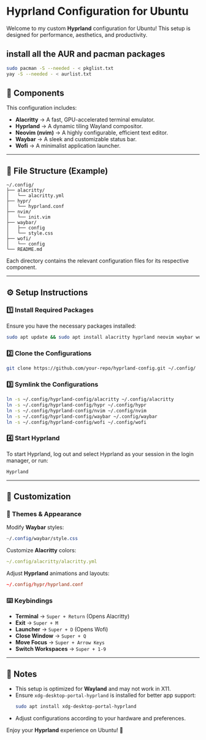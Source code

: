 # Hyprland Configuration for Ubuntu

Welcome to my custom **Hyprland** configuration for Ubuntu! This setup is designed for performance, aesthetics, and productivity.

## install all the AUR and pacman packages

```bash
sudo pacman -S --needed - < pkglist.txt
yay -S --needed - < aurlist.txt

```

## 🚀 Components

This configuration includes:

- **Alacritty** → A fast, GPU-accelerated terminal emulator.
- **Hyprland** → A dynamic tiling Wayland compositor.
- **Neovim (nvim)** → A highly configurable, efficient text editor.
- **Waybar** → A sleek and customizable status bar.
- **Wofi** → A minimalist application launcher.

---

## 📂 File Structure (Example)

```
~/.config/
├── alacritty/
│   └── alacritty.yml
├── hypr/
│   └── hyprland.conf
├── nvim/
│   └── init.vim
├── waybar/
│   ├── config
│   └── style.css
├── wofi/
│   └── config
└── README.md
```

Each directory contains the relevant configuration files for its respective component.

---

## ⚙️ Setup Instructions

### 1️⃣ Install Required Packages

Ensure you have the necessary packages installed:

```bash
sudo apt update && sudo apt install alacritty hyprland neovim waybar wofi git xdg-desktop-portal-hyprland
```

### 2️⃣ Clone the Configurations

```bash
git clone https://github.com/your-repo/hyprland-config.git ~/.config/
```

### 3️⃣ Symlink the Configurations

```bash
ln -s ~/.config/hyprland-config/alacritty ~/.config/alacritty
ln -s ~/.config/hyprland-config/hypr ~/.config/hypr
ln -s ~/.config/hyprland-config/nvim ~/.config/nvim
ln -s ~/.config/hyprland-config/waybar ~/.config/waybar
ln -s ~/.config/hyprland-config/wofi ~/.config/wofi
```

### 4️⃣ Start Hyprland

To start Hyprland, log out and select Hyprland as your session in the login manager, or run:

```bash
Hyprland
```

---

## 🎨 Customization

### 🌟 Themes & Appearance

Modify **Waybar** styles:

```css
~/.config/waybar/style.css
```

Customize **Alacritty** colors:

```yaml
~/.config/alacritty/alacritty.yml
```

Adjust **Hyprland** animations and layouts:

```conf
~/.config/hypr/hyprland.conf
```

### ⌨️ Keybindings

- **Terminal** → `Super + Return` (Opens Alacritty)
- **Exit** → `Super + M`
- **Launcher** → `Super + D` (Opens Wofi)
- **Close Window** → `Super + Q`
- **Move Focus** → `Super + Arrow Keys`
- **Switch Workspaces** → `Super + 1-9`

---

## 📜 Notes

- This setup is optimized for **Wayland** and may not work in X11.
- Ensure `xdg-desktop-portal-hyprland` is installed for better app support:
  ```bash
  sudo apt install xdg-desktop-portal-hyprland
  ```
- Adjust configurations according to your hardware and preferences.

Enjoy your **Hyprland** experience on Ubuntu! 🚀

